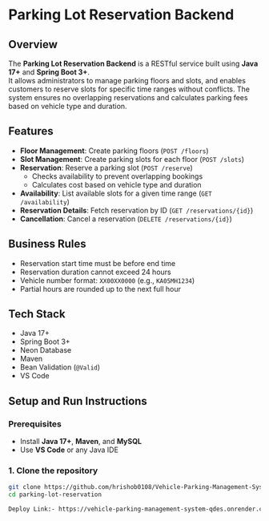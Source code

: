 # Parking Lot Reservation Backend

## Overview
The **Parking Lot Reservation Backend** is a RESTful service built using **Java 17+** and **Spring Boot 3+**.  
It allows administrators to manage parking floors and slots, and enables customers to reserve slots for specific time ranges without conflicts. The system ensures no overlapping reservations and calculates parking fees based on vehicle type and duration.

## Features
- **Floor Management**: Create parking floors (`POST /floors`)  
- **Slot Management**: Create parking slots for each floor (`POST /slots`)  
- **Reservation**: Reserve a parking slot (`POST /reserve`)  
  - Checks availability to prevent overlapping bookings  
  - Calculates cost based on vehicle type and duration  
- **Availability**: List available slots for a given time range (`GET /availability`)  
- **Reservation Details**: Fetch reservation by ID (`GET /reservations/{id}`)  
- **Cancellation**: Cancel a reservation (`DELETE /reservations/{id}`)  

## Business Rules
- Reservation start time must be before end time  
- Reservation duration cannot exceed 24 hours  
- Vehicle number format: `XX00XX0000` (e.g., `KA05MH1234`)  
- Partial hours are rounded up to the next full hour  

## Tech Stack
- Java 17+  
- Spring Boot 3+  
- Neon Database
- Maven  
- Bean Validation (`@Valid`)  
- VS Code 

## Setup and Run Instructions

### Prerequisites
- Install **Java 17+**, **Maven**, and **MySQL**  
- Use **VS Code** or any Java IDE  

### 1. Clone the repository
```bash
git clone https://github.com/hrishob0108/Vehicle-Parking-Management-System.git
cd parking-lot-reservation

Deploy Link:- https://vehicle-parking-management-system-qdes.onrender.com
